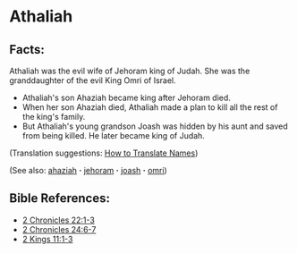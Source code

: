 # Athaliah #

## Facts: ##

Athaliah was the evil wife of Jehoram king of Judah. She was the granddaughter of the evil King Omri of Israel.

* Athaliah's son Ahaziah became king after Jehoram died.
* When her son Ahaziah died, Athaliah made a plan to kill all the rest of the king's family.
* But Athaliah's young grandson Joash was hidden by his aunt and saved from being killed. He later became king of Judah.

(Translation suggestions: [How to Translate Names](https://git.door43.org/Door43/en-ta-translate-vol1/src/master/content/translate_names.md))

(See also: [ahaziah](../other/ahaziah.md) **·** [jehoram](../other/jehoram.md) **·** [joash](../other/joash.md) **·** [omri](../other/omri.md))

## Bible References: ##

* [2 Chronicles 22:1-3](https://door43.org/en/bible/notes/2ch/22/01)
* [2 Chronicles 24:6-7](https://door43.org/en/bible/notes/2ch/24/06)
* [2 Kings 11:1-3](https://door43.org/en/bible/notes/2ki/11/01)


